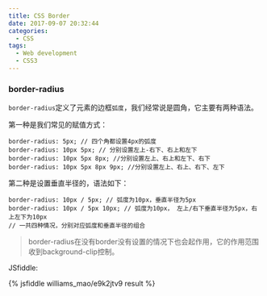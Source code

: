 ```yaml
---
title: CSS Border
date: 2017-09-07 20:32:44
categories:
  - CSS
tags:
  - Web development
  - CSS3
---
```


### border-radius

``border-radius``定义了元素的边框``弧度``，我们经常说是圆角，它主要有两种语法。

第一种是我们常见的赋值方式：
```
border-radius: 5px; // 四个角都设置4px的弧度
border-radius: 10px 5px; // 分别设置左上-右下、右上和左下
border-radius: 10px 5px 8px; //分别设置左上、右上和左下、右下
border-radius: 10px 5px 8px 9px; //分别设置左上、右上、右下、左下
```

<!--more-->

第二种是设置垂直半径的，语法如下：

```
border-radius: 10px / 5px; // 弧度为10px，垂直半径为5px
border-radius: 10px / 5px 10px; // 弧度为10px， 左上/右下垂直半径为5px，右上左下为10px
// 一共四种情况，分别对应弧度和垂直半径的组合
```

> border-radius在没有border没有设置的情况下也会起作用，它的作用范围收到background-clip控制。

JSfiddle:

{% jsfiddle williams_mao/e9k2jtv9 result %}